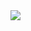 <!-- ### Hi there 👋 -->

<img align="right" src="https://github-readme-stats.vercel.app/api?username=joeytsai03&show_icons=true&icon_color=CE1D2D&text_color=718096&bg_color=ffffff&hide_title=true" />


<!--
**joeytsai03/joeytsai03** is a ✨ _special_ ✨ repository because its `README.md` (this file) appears on your GitHub profile.

Here are some ideas to get you started:

- 🔭 I’m currently working on ...
- 🌱 I’m currently learning ...
- 👯 I’m looking to collaborate on ...
- 🤔 I’m looking for help with ...
- 💬 Ask me about ...
- 📫 How to reach me: ...
- 😄 Pronouns: ...
- ⚡ Fun fact: ...
-->
